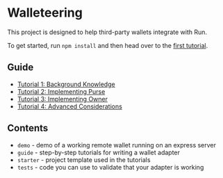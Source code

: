 # Walleteering

This project is designed to help third-party wallets integrate with Run.

To get started, run `npm install` and then head over to the [first tutorial](guide/01-background.md).

## Guide

- [Tutorial 1: Background Knowledge](guide/01-background.md)
- [Tutorial 2: Implementing Purse](guide/02-purse.md)
- [Tutorial 3: Implementing Owner](guide/03-owner.md)
- [Tutorial 4: Advanced Considerations](guide/04-advanced.md)

## Contents

- `demo` - demo of a working remote wallet running on an express server
- `guide` - step-by-step tutorials for writing a wallet adapter
- `starter` - project template used in the tutorials
- `tests` - code you can use to validate that your adapter is working

